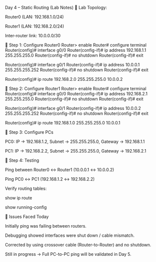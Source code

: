 Day 4 – Static Routing (Lab Notes)
🔹 Lab Topology:

Router0 (LAN: 192.168.1.0/24)

Router1 (LAN: 192.168.2.0/24)

Inter-router link: 10.0.0.0/30

🔹 Step 1: Configure Router0
Router> enable
Router# configure terminal
Router(config)# interface g0/0
Router(config-if)# ip address 192.168.1.1 255.255.255.0
Router(config-if)# no shutdown
Router(config-if)# exit

Router(config)# interface g0/1
Router(config-if)# ip address 10.0.0.1 255.255.255.252
Router(config-if)# no shutdown
Router(config-if)# exit

Router(config)# ip route 192.168.2.0 255.255.255.0 10.0.0.2

🔹 Step 2: Configure Router1
Router> enable
Router# configure terminal
Router(config)# interface g0/0
Router(config-if)# ip address 192.168.2.1 255.255.255.0
Router(config-if)# no shutdown
Router(config-if)# exit

Router(config)# interface g0/1
Router(config-if)# ip address 10.0.0.2 255.255.255.252
Router(config-if)# no shutdown
Router(config-if)# exit

Router(config)# ip route 192.168.1.0 255.255.255.0 10.0.0.1

🔹 Step 3: Configure PCs

PC0: IP → 192.168.1.2, Subnet → 255.255.255.0, Gateway → 192.168.1.1

PC1: IP → 192.168.2.2, Subnet → 255.255.255.0, Gateway → 192.168.2.1

🔹 Step 4: Testing

Ping between Router0 ↔ Router1 (10.0.0.1 ↔ 10.0.0.2)

Ping PC0 ↔ PC1 (192.168.1.2 ↔ 192.168.2.2)

Verify routing tables:

show ip route

show running-config

🔹 Issues Faced Today

Initially ping was failing between routers.

Debugging showed interfaces were shut down / cable mismatch.

Corrected by using crossover cable (Router-to-Router) and no shutdown.

Still in progress → Full PC-to-PC ping will be validated in Day 5.
